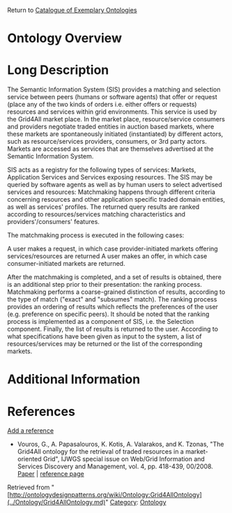 Return to [Catalogue of Exemplary Ontologies](../Ontology/Main.md "Ontology:Main")



#  Ontology Overview


#  Long Description


The Semantic Information System (SIS) provides a matching and selection service between peers (humans or software agents) that offer or request (place any of the two kinds of orders i.e. either offers or requests) resources and services within grid environments. This service is used by the Grid4All market place. In the market place, resource/service consumers and providers negotiate traded entities in auction based markets, where these markets are spontaneously initiated (instantiated) by different actors, such as resource/services providers, consumers, or 3rd party actors. Markets are accessed as services that are themselves advertised at the Semantic Information System. 


SIS acts as a registry for the following types of services: Markets, Application Services and Services exposing resources. The SIS may be queried by software agents as well as by human users to select advertised services and resources: Matchmaking happens through different criteria concerning resources and other application specific traded domain entities, as well as services' profiles. The returned query results are ranked according to resources/services matching characteristics and providers'/consumers' features. 


The matchmaking process is executed in the following cases:


A user makes a request, in which case provider-initiated markets offering services/resources are returned
A user makes an offer, in which case consumer-initiated markets are returned.


After the matchmaking is completed, and a set of results is obtained, there is an additional step prior to their presentation: the ranking process. Matchmaking performs a coarse-grained distinction of results, according to the type of match ("exact" and "subsumes" match). The ranking process provides an ordering of results which reflects the preferences of the user (e.g. preference on specific peers). It should be noted that the ranking process is implemented as a component of SIS, i.e. the Selection component. Finally, the list of results is returned to the user. According to what specifications have been given as input to the system, a list of resources/services may be returned or the list of the corresponding markets.



#  Additional Information


  



  




#  References


[Add a reference](index.php@title=Odp%253AAdd_reference&subject=../Ontology/Grid4AllOntology.md "http://ontologydesignpatterns.org/wiki/index.php?title=Odp:Add_reference&subject=Ontology%3AGrid4AllOntology")



* Vouros, G., A. Papasalouros, K. Kotis, A. Valarakos, and K. Tzonas, "The Grid4All ontology for the retrieval of traded resources in a market-oriented Grid", IJWGS special issue on Web/Grid Information and Services Discovery and Management, vol. 4, pp. 418-439, 00/2008. [Paper](http://www.icsd.aegean.gr/kotis/publications/IJWGS.pdf "http://www.icsd.aegean.gr/kotis/publications/IJWGS.pdf") | [reference page](../Community/References/IJWGS_Paper.md "Community:References/IJWGS Paper")




Retrieved from "[http://ontologydesignpatterns.org/wiki/Ontology:Grid4AllOntology](../Ontology/Grid4AllOntology.md)"
 [Category](http://ontologydesignpatterns.org/wiki/Special:Categories "Special:Categories"): [Ontology](../Category/Ontology.md "Category:Ontology")